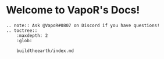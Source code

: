 <!---
title: Index
path: /
version: 1.0.0  
authors:
  - @VapoR
--->
Welcome to VapoR's Docs!
==================================================

```eval_rst
.. note:: Ask @VapoR#0807 on Discord if you have questions!
.. toctree::
    :maxdepth: 2
    :glob:

    buildtheearth/index.md
```
